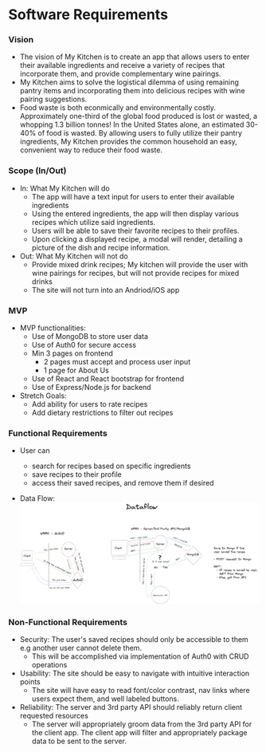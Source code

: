 # Software Requirements

### Vision
- The vision of My Kitchen is to create an app that allows users to enter their available ingredients and receive a variety of recipes that incorporate them, and provide complementary wine pairings. 
- My Kitchen aims to solve the logistical dilemma of using remaining pantry items and incorporating them into delicious recipes with wine pairing suggestions.
- Food waste is both econmically and environmentally costly. Approximately one-third of the global food produced is lost or wasted, a whopping 1.3 billion tonnes! In the United States alone, an estimated 30-40% of food is wasted. By allowing users to fully utilize their pantry ingredients, My Kitchen provides the common household an easy, convenient way to reduce their food waste.

### Scope (In/Out)
- In: What My Kitchen will do
  - The app will have a text input for users to enter their available ingredients
  - Using the entered ingredients, the app will then display various recipes which utilize said ingredients.
  - Users will be able to save their favorite recipes to their profiles.
  - Upon clicking a displayed recipe, a modal will render, detailing a picture of the dish and recipe information.
- Out: What My Kitchen will not do
  - Provide mixed drink recipes; My kitchen will provide the user with wine pairings for recipes, but will not provide recipes for mixed drinks
  - The site will not turn into an Andriod/iOS app

### MVP
  - MVP functionalities: 
    - Use of MongoDB to store user data
    - Use of Auth0 for secure access
    - Min 3 pages on frontend
      - 2 pages must accept and process user input
      - 1 page for About Us 
    - Use of React and React bootstrap for frontend
    - Use of Express/Node.js for backend
  - Stretch Goals:
    - Add ability for users to rate recipes
    - Add dietary restrictions to filter out recipes

### Functional Requirements
  - User can 
    - search for recipes based on specific ingredients
    - save recipes to their profile
    - access their saved recipes, and remove them if desired

- Data Flow:
![image](./dataflow.png)


### Non-Functional Requirements
  - Security: The user's saved recipes should only be accessible to them e.g another user cannot delete them.
    - This will be accomplished via implementation of Auth0 with CRUD operations
  - Usability: The site should be easy to navigate with intuitive interaction points
    - The site will have easy to read font/color contrast, nav links where users expect them, and well labeled buttons.
  - Reliability: The server and 3rd party API should reliably return client requested resources
    - The server will appropriately groom data from the 3rd party API for the client app. The client app will filter and appropriately package data to be sent to the server.



